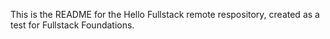 This is the README for the Hello Fullstack remote respository, created as a test for Fullstack Foundations.
